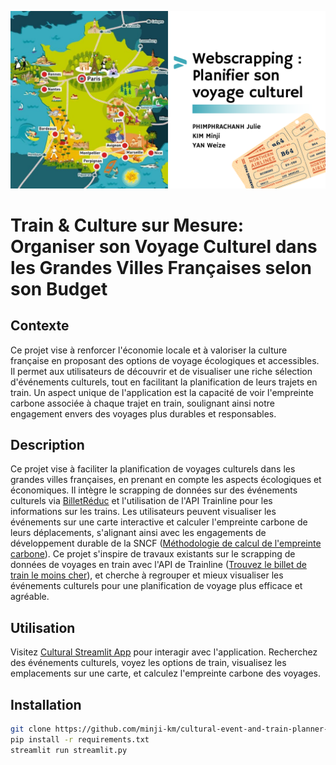 ![](Webscrapping.png)
# Train & Culture sur Mesure: Organiser son Voyage Culturel dans les Grandes Villes Françaises selon son Budget

## Contexte
Ce projet vise à renforcer l'économie locale et à valoriser la culture française en proposant des options de voyage écologiques et accessibles. Il permet aux utilisateurs de découvrir et de visualiser une riche sélection d'événements culturels, tout en facilitant la planification de leurs trajets en train. Un aspect unique de l'application est la capacité de voir l'empreinte carbone associée à chaque trajet en train, soulignant ainsi notre engagement envers des voyages plus durables et responsables.

## Description
Ce projet vise à faciliter la planification de voyages culturels dans les grandes villes françaises, en prenant en compte les aspects écologiques et économiques. 
Il intègre le scrapping de données sur des événements culturels via [BilletRéduc](https://www.billetreduc.com/) et l'utilisation de l'API Trainline pour les informations sur les trains. 
Les utilisateurs peuvent visualiser les événements sur une carte interactive et calculer l'empreinte carbone de leurs déplacements, 
s'alignant ainsi avec les engagements de développement durable de la SNCF ([Méthodologie de calcul de l'empreinte carbone](https://www.sncf.com/fr/engagements/developpement-durable/engagement-grand-groupe-pour-la-planete/methodologie-calcul-empreinte-carbone)). 
Ce projet s'inspire de travaux existants sur le scrapping de données de voyages en train avec l'API de Trainline ([Trouvez le billet de train le moins cher](https://www.tducret.com/scraping/2018/09/05/trouvez-le-billet-de-train-le-moins-cher-grace-a-ce-module-python.html)),
et cherche à regrouper et mieux visualiser les événements culturels pour une planification de voyage plus efficace et agréable.

## Utilisation
Visitez [Cultural Streamlit App](https://cultural.streamlit.app/) pour interagir avec l'application. Recherchez des événements culturels, voyez les options de train, visualisez les emplacements sur une carte, et calculez l'empreinte carbone des voyages.

## Installation

```bash
git clone https://github.com/minji-km/cultural-event-and-train-planner-in-France
pip install -r requirements.txt
streamlit run streamlit.py
```


